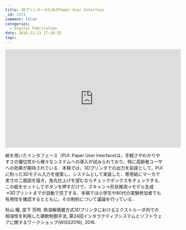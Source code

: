 ```yaml
---
title: 3DプリンターのためのPaper User Interface
_id: 2573
comment: false
categories:
  - Digital Fabrication
date: 2016-12-13 17:36:15
tags:
---
```



<iframe width="560" height="315" src="https://www.youtube.com/embed/54m38d4nUgg" frameborder="0" allowfullscreen></iframe>




紙を用いたインタフェース（PUI: Paper User Interface)は，手軽さやわかりやすさの優位性から様々なシステムへの導入が試みられており，特に高齢者ユーザへの効果が期待されている．本稿では，3Dプリンタでの出力を前提として，PUIに則った3Dモデル入力を提案し，システムとして実装した．専用紙にマーカで実寸の二面図を描き，角丸仕上げを望むならチェックボックスをチェックする．この紙をセットしてボタンを押すだけで，スキャン→形状推測→モデル生成→3Dプリントまでが自動で完了する．本稿では小学生や80代の実験参加者でも有用性を確認するとともに，その制約について議論を行っている．

秋山 耀, 宮下 芳明. 熱溶解積層方式3Dプリンタにおけるエクストルーダ内での相溶性を利用した硬軟制御手法, 第24回インタラクティブシステムとソフトウェアに関するワークショップ(WISS2016), 2016.
